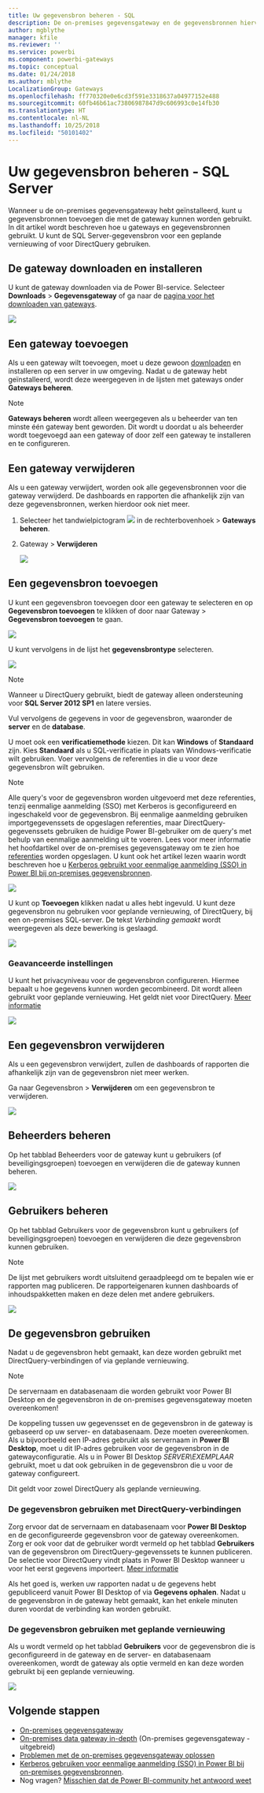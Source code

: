 ```yaml
---
title: Uw gegevensbron beheren - SQL
description: De on-premises gegevensgateway en de gegevensbronnen hiervoor beheren.
author: mgblythe
manager: kfile
ms.reviewer: ''
ms.service: powerbi
ms.component: powerbi-gateways
ms.topic: conceptual
ms.date: 01/24/2018
ms.author: mblythe
LocalizationGroup: Gateways
ms.openlocfilehash: ff770320e0e6cd3f591e3318637a04977152e488
ms.sourcegitcommit: 60fb46b61ac73806987847d9c606993c0e14fb30
ms.translationtype: HT
ms.contentlocale: nl-NL
ms.lasthandoff: 10/25/2018
ms.locfileid: "50101402"
---
```

# <a name="manage-your-data-source---sql-server"></a>Uw gegevensbron beheren - SQL Server
Wanneer u de on-premises gegevensgateway hebt geïnstalleerd, kunt u gegevensbronnen toevoegen die met de gateway kunnen worden gebruikt. In dit artikel wordt beschreven hoe u gateways en gegevensbronnen gebruikt. U kunt de SQL Server-gegevensbron voor een geplande vernieuwing of voor DirectQuery gebruiken.

## <a name="download-and-install-the-gateway"></a>De gateway downloaden en installeren
U kunt de gateway downloaden via de Power BI-service. Selecteer **Downloads** > **Gegevensgateway** of ga naar de [pagina voor het downloaden van gateways](https://go.microsoft.com/fwlink/?LinkId=698861).

![](media/service-gateway-enterprise-manage-sql/powerbi-download-data-gateway.png)

## <a name="add-a-gateway"></a>Een gateway toevoegen
Als u een gateway wilt toevoegen, moet u deze gewoon [downloaden](https://go.microsoft.com/fwlink/?LinkId=698861) en installeren op een server in uw omgeving. Nadat u de gateway hebt geïnstalleerd, wordt deze weergegeven in de lijsten met gateways onder **Gateways beheren**.

> [!NOTE]
> **Gateways beheren** wordt alleen weergegeven als u beheerder van ten minste één gateway bent geworden. Dit wordt u doordat u als beheerder wordt toegevoegd aan een gateway of door zelf een gateway te installeren en te configureren.
> 
> 

## <a name="remove-a-gateway"></a>Een gateway verwijderen
Als u een gateway verwijdert, worden ook alle gegevensbronnen voor die gateway verwijderd.  De dashboards en rapporten die afhankelijk zijn van deze gegevensbronnen, werken hierdoor ook niet meer.

1. Selecteer het tandwielpictogram ![](media/service-gateway-enterprise-manage-sql/pbi_gearicon.png) in de rechterbovenhoek > **Gateways beheren**.
2. Gateway > **Verwijderen**
   
   ![](media/service-gateway-enterprise-manage-sql/datasourcesettings7.png)

## <a name="add-a-data-source"></a>Een gegevensbron toevoegen
U kunt een gegevensbron toevoegen door een gateway te selecteren en op **Gegevensbron toevoegen** te klikken of door naar Gateway > **Gegevensbron toevoegen** te gaan.

![](media/service-gateway-enterprise-manage-sql/datasourcesettings1.png)

U kunt vervolgens in de lijst het **gegevensbrontype** selecteren.

![](media/service-gateway-enterprise-manage-sql/datasourcesettings2.png)

> [!NOTE]
> Wanneer u DirectQuery gebruikt, biedt de gateway alleen ondersteuning voor **SQL Server 2012 SP1** en latere versies.
> 
> 

Vul vervolgens de gegevens in voor de gegevensbron, waaronder de **server** en de **database**.  

U moet ook een **verificatiemethode** kiezen.  Dit kan **Windows** of **Standaard** zijn.  Kies **Standaard** als u SQL-verificatie in plaats van Windows-verificatie wilt gebruiken. Voer vervolgens de referenties in die u voor deze gegevensbron wilt gebruiken.

> [!NOTE]
> Alle query's voor de gegevensbron worden uitgevoerd met deze referenties, tenzij eenmalige aanmelding (SSO) met Kerberos is geconfigureerd en ingeschakeld voor de gegevensbron. Bij eenmalige aanmelding gebruiken importgegevenssets de opgeslagen referenties, maar DirectQuery-gegevenssets gebruiken de huidige Power BI-gebruiker om de query's met behulp van eenmalige aanmelding uit te voeren. Lees voor meer informatie het hoofdartikel over de on-premises gegevensgateway om te zien hoe [referenties](service-gateway-onprem.md#credentials) worden opgeslagen. U kunt ook het artikel lezen waarin wordt beschreven hoe u [Kerberos gebruikt voor eenmalige aanmelding (SSO) in Power BI bij on-premises gegevensbronnen](service-gateway-sso-kerberos.md).
> 
> 

![](media/service-gateway-enterprise-manage-sql/datasourcesettings3.png)

U kunt op **Toevoegen** klikken nadat u alles hebt ingevuld.  U kunt deze gegevensbron nu gebruiken voor geplande vernieuwing, of DirectQuery, bij een on-premises SQL-server. De tekst *Verbinding gemaakt* wordt weergegeven als deze bewerking is geslaagd.

![](media/service-gateway-enterprise-manage-sql/datasourcesettings4.png)

### <a name="advanced-settings"></a>Geavanceerde instellingen
U kunt het privacyniveau voor de gegevensbron configureren. Hiermee bepaalt u hoe gegevens kunnen worden gecombineerd. Dit wordt alleen gebruikt voor geplande vernieuwing. Het geldt niet voor DirectQuery. [Meer informatie](https://support.office.com/article/Privacy-levels-Power-Query-CC3EDE4D-359E-4B28-BC72-9BEE7900B540)

![](media/service-gateway-enterprise-manage-sql/datasourcesettings9.png)

## <a name="remove-a-data-source"></a>Een gegevensbron verwijderen
Als u een gegevensbron verwijdert, zullen de dashboards of rapporten die afhankelijk zijn van de gegevensbron niet meer werken.  

Ga naar Gegevensbron > **Verwijderen** om een gegevensbron te verwijderen.

![](media/service-gateway-enterprise-manage-sql/datasourcesettings6.png)

## <a name="manage-administrators"></a>Beheerders beheren
Op het tabblad Beheerders voor de gateway kunt u gebruikers (of beveiligingsgroepen) toevoegen en verwijderen die de gateway kunnen beheren.

![](media/service-gateway-enterprise-manage-sql/datasourcesettings8.png)

## <a name="manage-users"></a>Gebruikers beheren
Op het tabblad Gebruikers voor de gegevensbron kunt u gebruikers (of beveiligingsgroepen) toevoegen en verwijderen die deze gegevensbron kunnen gebruiken.

> [!NOTE]
> De lijst met gebruikers wordt uitsluitend geraadpleegd om te bepalen wie er rapporten mag publiceren. De rapporteigenaren kunnen dashboards of inhoudspakketten maken en deze delen met andere gebruikers.
> 
> 

![](media/service-gateway-enterprise-manage-sql/datasourcesettings5.png)

## <a name="using-the-data-source"></a>De gegevensbron gebruiken
Nadat u de gegevensbron hebt gemaakt, kan deze worden gebruikt met DirectQuery-verbindingen of via geplande vernieuwing.

> [!NOTE]
> De servernaam en databasenaam die worden gebruikt voor Power BI Desktop en de gegevensbron in de on-premises gegevensgateway moeten overeenkomen!
> 
> 

De koppeling tussen uw gegevensset en de gegevensbron in de gateway is gebaseerd op uw server- en databasenaam. Deze moeten overeenkomen. Als u bijvoorbeeld een IP-adres gebruikt als servernaam in **Power BI Desktop**, moet u dit IP-adres gebruiken voor de gegevensbron in de gatewayconfiguratie. Als u in Power BI Desktop *SERVER\EXEMPLAAR* gebruikt, moet u dat ook gebruiken in de gegevensbron die u voor de gateway configureert.

Dit geldt voor zowel DirectQuery als geplande vernieuwing.

### <a name="using-the-data-source-with-directquery-connections"></a>De gegevensbron gebruiken met DirectQuery-verbindingen
Zorg ervoor dat de servernaam en databasenaam voor **Power BI Desktop** en de geconfigureerde gegevensbron voor de gateway overeenkomen. Zorg er ook voor dat de gebruiker wordt vermeld op het tabblad **Gebruikers** van de gegevensbron om DirectQuery-gegevenssets te kunnen publiceren. De selectie voor DirectQuery vindt plaats in Power BI Desktop wanneer u voor het eerst gegevens importeert. [Meer informatie](desktop-use-directquery.md)

Als het goed is, werken uw rapporten nadat u de gegevens hebt gepubliceerd vanuit Power BI Desktop of via **Gegevens ophalen**. Nadat u de gegevensbron in de gateway hebt gemaakt, kan het enkele minuten duren voordat de verbinding kan worden gebruikt.

### <a name="using-the-data-source-with-scheduled-refresh"></a>De gegevensbron gebruiken met geplande vernieuwing
Als u wordt vermeld op het tabblad **Gebruikers** voor de gegevensbron die is geconfigureerd in de gateway en de server- en databasenaam overeenkomen, wordt de gateway als optie vermeld en kan deze worden gebruikt bij een geplande vernieuwing.

![](media/service-gateway-enterprise-manage-sql/powerbi-gateway-enterprise-schedule-refresh.png)

## <a name="next-steps"></a>Volgende stappen
* [On-premises gegevensgateway](service-gateway-onprem.md)  
* [On-premises data gateway in-depth](service-gateway-onprem-indepth.md) (On-premises gegevensgateway - uitgebreid)  
* [Problemen met de on-premises gegevensgateway oplossen](service-gateway-onprem-tshoot.md)
* [Kerberos gebruiken voor eenmalige aanmelding (SSO) in Power BI bij on-premises gegevensbronnen](service-gateway-sso-kerberos.md). 
* Nog vragen? [Misschien dat de Power BI-community het antwoord weet](http://community.powerbi.com/)

